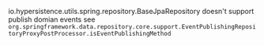 
io.hypersistence.utils.spring.repository.BaseJpaRepository doesn't support publish domian events
see `org.springframework.data.repository.core.support.EventPublishingRepositoryProxyPostProcessor.isEventPublishingMethod`
